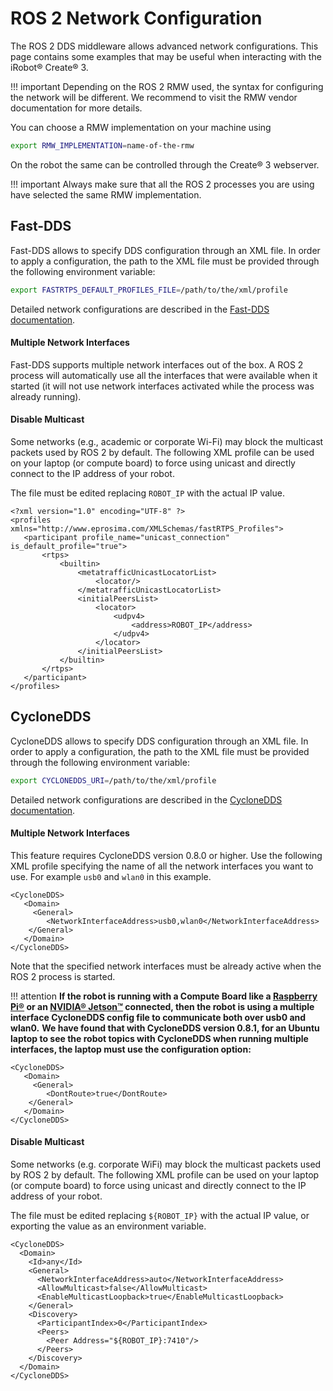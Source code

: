 # ROS 2 Network Configuration

The ROS 2 DDS middleware allows advanced network configurations.
This page contains some examples that may be useful when interacting with the iRobot® Create® 3.

!!! important 
    Depending on the ROS 2 RMW used, the syntax for configuring the network will be different. We recommend to visit the RMW vendor documentation for more details.

You can choose a RMW implementation on your machine using

```sh
export RMW_IMPLEMENTATION=name-of-the-rmw
```

On the robot the same can be controlled through the Create® 3 webserver.

!!! important 
    Always make sure that all the ROS 2 processes you are using have selected the same RMW implementation.

## Fast-DDS

Fast-DDS allows to specify DDS configuration through an XML file.
In order to apply a configuration, the path to the XML file must be provided through the following environment variable:

```sh
export FASTRTPS_DEFAULT_PROFILES_FILE=/path/to/the/xml/profile 
```

Detailed network configurations are described in the [Fast-DDS documentation](https://fast-dds.docs.eprosima.com/en/latest/).

#### Multiple Network Interfaces

Fast-DDS supports multiple network interfaces out of the box.
A ROS 2 process will automatically use all the interfaces that were available when it started (it will not use network interfaces activated while the process was already running).

#### Disable Multicast

Some networks (e.g., academic or corporate Wi-Fi) may block the multicast packets used by ROS 2 by default.
The following XML profile can be used on your laptop (or compute board) to force using unicast and directly connect to the IP address of your robot.

The file must be edited replacing `ROBOT_IP` with the actual IP value.
```
<?xml version="1.0" encoding="UTF-8" ?>
<profiles xmlns="http://www.eprosima.com/XMLSchemas/fastRTPS_Profiles">
   <participant profile_name="unicast_connection" is_default_profile="true">
       <rtps>
           <builtin>
               <metatrafficUnicastLocatorList>
                   <locator/>
               </metatrafficUnicastLocatorList>
               <initialPeersList>
                   <locator>
                       <udpv4>
                           <address>ROBOT_IP</address>
                       </udpv4>
                   </locator>
               </initialPeersList>
           </builtin>
       </rtps>
   </participant>
</profiles>
```

## CycloneDDS

CycloneDDS allows to specify DDS configuration through an XML file.
In order to apply a configuration, the path to the XML file must be provided through the following environment variable:

```sh
export CYCLONEDDS_URI=/path/to/the/xml/profile 
```

Detailed network configurations are described in the [CycloneDDS documentation](https://github.com/eclipse-cyclonedds/cyclonedds#configuration).

#### Multiple Network Interfaces

This feature requires CycloneDDS version 0.8.0 or higher.
Use the following XML profile specifying the name of all the network interfaces you want to use.
For example `usb0` and `wlan0` in this example.

```
<CycloneDDS>
   <Domain>
     <General>
        <NetworkInterfaceAddress>usb0,wlan0</NetworkInterfaceAddress>
    </General>
   </Domain>
</CycloneDDS>
```

Note that the specified network interfaces must be already active when the ROS 2 process is started.

!!! attention
    **If the robot is running with a Compute Board like a [Raspberry Pi®](../pi4) or an [NVIDIA® Jetson™](../jetson) connected, then the robot is using a multiple interface CycloneDDS config file to communicate both over usb0 and wlan0.**
    **We have found that with CycloneDDS version 0.8.1, for an Ubuntu laptop to see the robot topics with CycloneDDS when running multiple interfaces, the laptop must use the configuration option:**
```
<CycloneDDS>
   <Domain>
     <General>
        <DontRoute>true</DontRoute>
    </General>
   </Domain>
</CycloneDDS>
```
#### Disable Multicast

Some networks (e.g. corporate WiFi) may block the multicast packets used by ROS 2 by default.
The following XML profile can be used on your laptop (or compute board) to force using unicast and directly connect to the IP address of your robot.

The file must be edited replacing `${ROBOT_IP}` with the actual IP value, or exporting the value as an environment variable.

```
<CycloneDDS>
  <Domain>
    <Id>any</Id>
    <General>
      <NetworkInterfaceAddress>auto</NetworkInterfaceAddress>
      <AllowMulticast>false</AllowMulticast>
      <EnableMulticastLoopback>true</EnableMulticastLoopback>
    </General>
    <Discovery>
      <ParticipantIndex>0</ParticipantIndex>
      <Peers>
        <Peer Address="${ROBOT_IP}:7410"/>
      </Peers>
    </Discovery>
  </Domain>
</CycloneDDS>
```
